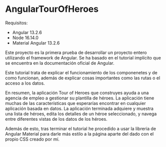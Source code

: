 # AngularTourOfHeroes

Requisitos:
- Angular 13.2.6
- Node 16.14.0
- Material Angular 13.2.6

Este proyecto es la primera prueba de desarrollar un proyecto entero utilizando el framework de Angular. 
Se ha basado en el tutorial implícito que se encuentra en la documentación oficial de Angular.

Este tutorial trata de explicar el funcionamiento de los componenetes y de como funcionan, además de explicar cosas importantes como las rutas o el acceso a los datos.

En resumen, la aplicación Tour of Heroes que construyes ayuda a una agencia de empleo a gestionar su plantilla de héroes. 
La aplicación tiene muchas de las características que esperarías encontrar en cualquier aplicación basada en datos. 
La aplicación terminada adquiere y muestra una lista de héroes, edita los detalles de un héroe seleccionado, y navega entre diferentes vistas de los datos de los héroes.

Además de esto, tras terminar el tutorial he procedido a usar la libreria de Angular Material para darle más estilo a la página aparte del dado con el propio CSS creado por mí.


